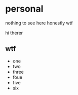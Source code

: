 # personal

nothing to see here
honestly
wtf

hi therer

## wtf

- one
- two
- three
- foue
- five
- six 
